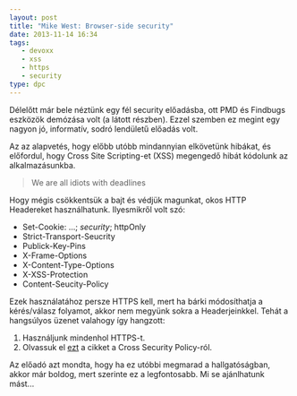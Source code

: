 ```yaml
---
layout: post
title: "Mike West: Browser-side security"
date: 2013-11-14 16:34
tags: 
   - devoxx
   - xss
   - https
   - security
type: dpc
---
```


Délelőtt már bele néztünk egy fél security előadásba, ott PMD és Findbugs eszközök demózása volt (a látott részben). Ezzel szemben ez megint egy nagyon jó, informatív, sodró lendületű előadás volt.

Az az alapvetés, hogy előbb utóbb mindannyian elkövetünk hibákat, és előfordul, hogy Cross Site Scripting-et (XSS) megengedő hibát kódolunk az alkalmazásunkba. 

> We are all idiots with deadlines

Hogy mégis csökkentsük a bajt és védjük magunkat, okos HTTP Headereket használhatunk. Ilyesmikről volt szó:

* Set-Cookie: ...; *security*; httpOnly
* Strict-Transport-Seucrity
* Publick-Key-Pins
* X-Frame-Options
* X-Content-Type-Options
* X-XSS-Protection
* Content-Seucity-Policy

Ezek használatához persze HTTPS kell, mert ha bárki módosíthatja a kérés/válasz folyamot, akkor nem megyünk sokra a Headerjeinkkel. Tehát a hangsúlyos üzenet valahogy így hangzott:

1. Használjunk mindenhol HTTPS-t.
2. Olvassuk el [ezt](http://mkw.st/r/csp) a cikket a Cross Security Policy-ról. 

Az előadó azt mondta, hogy ha ez utóbbi megmarad a hallgatóságban, akkor már boldog, mert szerinte ez a legfontosabb. Mi se ajánlhatunk mást...
